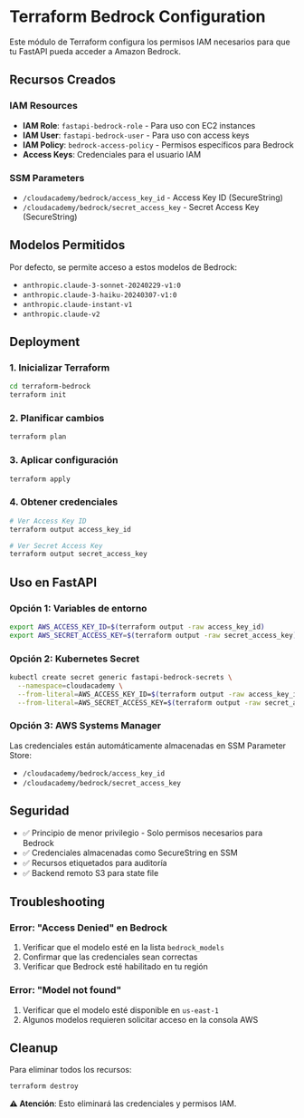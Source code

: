 # Terraform Bedrock Configuration

Este módulo de Terraform configura los permisos IAM necesarios para que tu FastAPI pueda acceder a Amazon Bedrock.

## Recursos Creados

### IAM Resources
- **IAM Role**: `fastapi-bedrock-role` - Para uso con EC2 instances
- **IAM User**: `fastapi-bedrock-user` - Para uso con access keys
- **IAM Policy**: `bedrock-access-policy` - Permisos específicos para Bedrock
- **Access Keys**: Credenciales para el usuario IAM

### SSM Parameters
- `/cloudacademy/bedrock/access_key_id` - Access Key ID (SecureString)
- `/cloudacademy/bedrock/secret_access_key` - Secret Access Key (SecureString)

## Modelos Permitidos

Por defecto, se permite acceso a estos modelos de Bedrock:
- `anthropic.claude-3-sonnet-20240229-v1:0`
- `anthropic.claude-3-haiku-20240307-v1:0`
- `anthropic.claude-instant-v1`
- `anthropic.claude-v2`

## Deployment

### 1. Inicializar Terraform
```bash
cd terraform-bedrock
terraform init
```

### 2. Planificar cambios
```bash
terraform plan
```

### 3. Aplicar configuración
```bash
terraform apply
```

### 4. Obtener credenciales
```bash
# Ver Access Key ID
terraform output access_key_id

# Ver Secret Access Key
terraform output secret_access_key
```

## Uso en FastAPI

### Opción 1: Variables de entorno
```bash
export AWS_ACCESS_KEY_ID=$(terraform output -raw access_key_id)
export AWS_SECRET_ACCESS_KEY=$(terraform output -raw secret_access_key)
```

### Opción 2: Kubernetes Secret
```bash
kubectl create secret generic fastapi-bedrock-secrets \
  --namespace=cloudacademy \
  --from-literal=AWS_ACCESS_KEY_ID=$(terraform output -raw access_key_id) \
  --from-literal=AWS_SECRET_ACCESS_KEY=$(terraform output -raw secret_access_key)
```

### Opción 3: AWS Systems Manager
Las credenciales están automáticamente almacenadas en SSM Parameter Store:
- `/cloudacademy/bedrock/access_key_id`
- `/cloudacademy/bedrock/secret_access_key`

## Seguridad

- ✅ Principio de menor privilegio - Solo permisos necesarios para Bedrock
- ✅ Credenciales almacenadas como SecureString en SSM
- ✅ Recursos etiquetados para auditoría
- ✅ Backend remoto S3 para state file

## Troubleshooting

### Error: "Access Denied" en Bedrock
1. Verificar que el modelo esté en la lista `bedrock_models`
2. Confirmar que las credenciales sean correctas
3. Verificar que Bedrock esté habilitado en tu región

### Error: "Model not found"
1. Verificar que el modelo esté disponible en `us-east-1`
2. Algunos modelos requieren solicitar acceso en la consola AWS

## Cleanup

Para eliminar todos los recursos:
```bash
terraform destroy
```

**⚠️ Atención**: Esto eliminará las credenciales y permisos IAM.